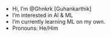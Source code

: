 - Hi, I’m @Ghnkrk [Guhankarthik]
- I’m interested in AI & ML
- I’m currently learning ML on my own.
- Pronouns: He/Him

<!---
Ghnkrk/Ghnkrk is a ✨ special ✨ repository because its `README.md` (this file) appears on your GitHub profile.
You can click the Preview link to take a look at your changes.
--->
